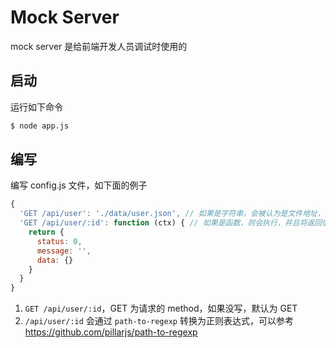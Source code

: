 # Mock Server

mock server 是给前端开发人员调试时使用的

## 启动

运行如下命令

```bash
$ node app.js
```

## 编写

编写 config.js 文件，如下面的例子

```javascript
{
  'GET /api/user': './data/user.json', // 如果是字符串，会被认为是文件地址，会到相应的地址读取文件
  'GET /api/user/:id': function (ctx) { // 如果是函数，则会执行，并且将返回值返回，如果返回值是 Promise，则返回 Promise then 的结果
    return {
      status: 0,
      message: '',
      data: {}
    }
  }
}
```

1. `GET /api/user/:id`，GET 为请求的 method，如果没写，默认为 GET
2. `/api/user/:id` 会通过 `path-to-regexp` 转换为正则表达式，可以参考 https://github.com/pillarjs/path-to-regexp
